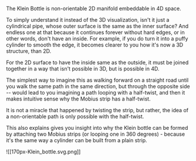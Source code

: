 The Klein Bottle is non-orientable 2D manifold embeddable in 4D space.

To simply understand it instead of the 3D visualization, isn't it just a cylindrical pipe, whose outer surface is the same as the inner surface? And endless one at that because it continues forever without hard edges, or in other words, don't have an inside. For example, if you do turn it into a puffy cylinder to smooth the edge, it becomes clearer to you how it's now a 3D structure, than 2D.

For the 2D surface to have the inside same as the outside, it must be joined together in a way that isn't possible in 3D, but is possible in 4D.

The simplest way to imagine this as walking forward on a straight road until you walk the same path in the same direction, but through the opposite side -- would lead to you imagining a path looping with a half-twist, and then it makes intuitive sense why the Mobius strip has a half-twist.

It is not a miracle that happened by twisting the strip, but rather, the idea of a non-orientable path is only possible with the half-twist.

This also explains gives you insight into why the Klein bottle can be formed by attaching two Mobius strips (or looping one in 360 degrees) - because it's the same way a cylinder can be built from a plain strip.

![[170px-Klein_bottle.svg.png]]